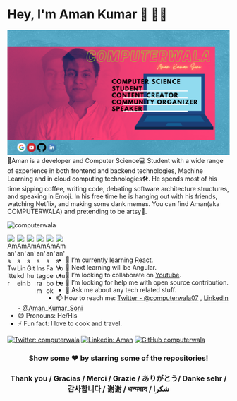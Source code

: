 # Hey, I'm Aman Kumar 👋 👨‍💻

<img src="https://raw.githubusercontent.com/computerwala/computerwala/master/Aman Kumar Soni.png" alt="banner that says Aman Kumar Soni - computer science student">
👦Aman is a developer and Computer Science💻 Student with a wide range of experience in both frontend and backend technologies, Machine Learning and in cloud computing technologies🛠. He spends most of his time sipping coffee, writing code, debating software architecture structures, and speaking in Emoji. In his free time he is hanging out with his friends, watching Netflix, and making some dank memes. You can find Aman(aka COMPUTERWALA) and pretending to be artsy🎈.


<p align="left"> <img src="https://komarev.com/ghpvc/?username=computerwala&label=Views&color=blue&style=plastic" alt="computerwala" /> </p>

<a href="https://twitter.com/computerwala07">
  <img align="left" alt="Aman's Twitter" width="22px" src="https://cdn.jsdelivr.net/npm/simple-icons@v3/icons/twitter.svg" />
</a>
<a href="https://www.linkedin.com/in/aman-kumar-soni/">
  <img align="left" alt="Aman's Linkdein" width="22px" src="https://cdn.jsdelivr.net/npm/simple-icons@v3/icons/linkedin.svg" />
</a>
<a href="https://github.com/computerwala">
  <img align="left" alt="Aman's Github" width="22px" src="https://cdn.jsdelivr.net/npm/simple-icons@v3/icons/github.svg" />
</a>
<a href="https://www.instagram.com/__kind.of.solivagant__/">
  <img align="left" alt="Aman's Instagram" width="22px" src="https://cdn.jsdelivr.net/npm/simple-icons@v3/icons/instagram.svg" />
</a>
<a href="https://www.facebook.com/computerwala1293575">
  <img align="left" alt="Aman's Facebook" width="22px" src="https://cdn.jsdelivr.net/npm/simple-icons@v3/icons/facebook.svg" />
</a>
<a href="https://www.youtube.com/channel/UC5jXmD6FVuBLo7mIIA-PiaQ?view_as=subscriber">
  <img align="left" alt="Aman's Youtube" width="22px" src="https://cdn.jsdelivr.net/npm/simple-icons@v3/icons/youtube.svg" />
</a>

<br/>
<br/>



- 🌱 I’m currently learning React.
- 🌱 Next learning will be Angular.
- 👯 I’m looking to collaborate on [Youtube](https://www.youtube.com/channel/UC5jXmD6FVuBLo7mIIA-PiaQ?view_as=subscriber).
- 🤔 I’m looking for help me with open source contribution.
- 💬 Ask me about any tech related stuff.
- 📫 How to reach me: [Twitter - @computerwala07](https://twitter.com/computerwala07) , [LinkedIn - @Aman_Kumar_Soni](https://www.linkedin.com/in/aman-kumar-soni/)
- 😄 Pronouns: He/His
- ⚡ Fun fact: I love to cook and travel.

[![Twitter: computerwala](https://img.shields.io/twitter/follow/computerwala?style=social)](https://twitter.com/computerwala07)
[![Linkedin: Aman](https://img.shields.io/badge/-computerwala-blue?style=flat-square&logo=Linkedin&logoColor=white&link=https://www.linkedin.com/in/computerwala/)](https://www.linkedin.com/in/aman-kumar-soni/)
[![GitHub computerwala](https://img.shields.io/github/followers/computerwala?label=follow&style=social)](https://github.com/computerwala)



<div align="center">

### Show some ❤️ by starring some of the repositories!
### Thank you / Gracias / Merci / Grazie / ありがとう/ Danke sehr / 감사합니다 / 谢谢 / धन्यवाद / شكرا


</div>
